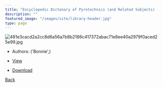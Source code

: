 ```yaml
---
title: "Encyclopedic Dictonary of Pyrotechnics (and Related Subjects) - Internet Edition"
description: ""
featured_image: "/images/site/library-header.jpg"
type: page
---
```


![481e3cacd2a2cc8d6a56a7b8b2186c417372abac71e8ee40a2979f0aced25e99.jpg](https://drive.google.com/uc?export=view&id=1uwzU7hOTYTSFH2JXx9PhGeGesH3CkWfH)
* Authors: ('Bonnie',)
* <a href="https://drive.google.com/uc?export=view&id=1BXE2tCUrfYgGZq9l99HhgJYyVBgbe1Yv" target="_blank">View</a>

* [Download](https://drive.google.com/uc?export=download&id=1BXE2tCUrfYgGZq9l99HhgJYyVBgbe1Yv)

[Back](/library/)
